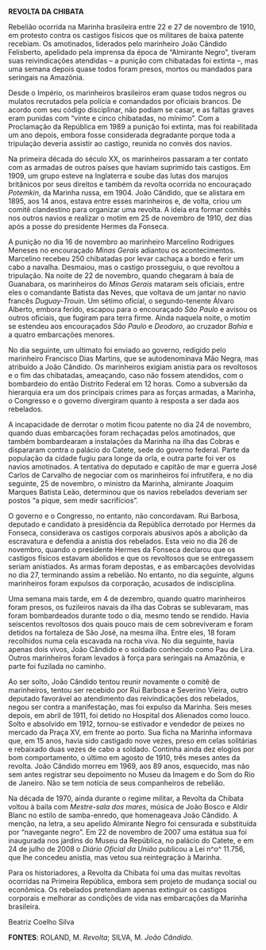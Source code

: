 **REVOLTA DA CHIBATA**

Rebelião ocorrida na Marinha brasileira entre 22 e 27 de novembro de
1910, em protesto contra os castigos físicos que os militares de baixa
patente recebiam. Os amotinados, liderados pelo marinheiro João Cândido
Felisberto, apelidado pela imprensa da época de “Almirante Negro”,
tiveram suas reivindicações atendidas – a punição com chibatadas foi
extinta –, mas uma semana depois quase todos foram presos, mortos ou
mandados para seringais na Amazônia.

Desde o Império, os marinheiros brasileiros eram quase todos negros ou
mulatos recrutados pela polícia e comandados por oficiais brancos. De
acordo com seu código disciplinar, não podiam se casar, e as faltas
graves eram punidas com “vinte e cinco chibatadas, no mínimo”. Com a
Proclamação da República em 1989 a punição foi extinta, mas foi
reabilitada um ano depois, embora fosse considerada degradante porque
toda a tripulação deveria assistir ao castigo, reunida no convés dos
navios.

Na primeira década do século XX, os marinheiros passaram a ter contato
com as armadas de outros países que haviam suprimido tais castigos. Em
1909, um grupo esteve na Inglaterra e soube das lutas dos marujos
britânicos por seus direitos e também da revolta ocorrida no encouraçado
*Potemkin*, da Marinha russa, em 1904. João Cândido, que se alistara em
1895, aos 14 anos, estava entre esses marinheiros e, de volta, criou um
comitê clandestino para organizar uma revolta. A ideia era formar
comitês nos outros navios e realizar o motim em 25 de novembro de 1910,
dez dias após a posse do presidente Hermes da Fonseca.

A punição no dia 16 de novembro ao marinheiro Marcelino Rodrigues
Meneses no encouraçado *Minas Gerais* adiantou os acontecimentos.
Marcelino recebeu 250 chibatadas por levar cachaça a bordo e ferir um
cabo a navalha. Desmaiou, mas o castigo prosseguiu, o que revoltou a
tripulação. Na noite de 22 de novembro, quando chegaram à baía de
Guanabara, os marinheiros do *Minas Gerais* mataram seis oficiais, entre
eles o comandante Batista das Neves, que voltava de um jantar no navio
francês *Duguay-Trouin*. Um sétimo oficial, o segundo-tenente Álvaro
Alberto, embora ferido, escapou para o encouraçado *São Paulo* e avisou
os outros oficiais, que fugiram para terra firme. Ainda naquela noite, o
motim se estendeu aos encouraçados *São Paulo* e *Deodoro*, ao cruzador
*Bahia* e a quatro embarcações menores.

No dia seguinte, um ultimato foi enviado ao governo, redigido pelo
marinheiro Francisco Dias Martins, que se autodenominava Mão Negra, mas
atribuído a João Cândido. Os marinheiros exigiam anistia para os
revoltosos e o fim das chibatadas, ameaçando, caso não fossem atendidos,
com o bombardeio do então Distrito Federal em 12 horas. Como a subversão
da hierarquia era um dos principais crimes para as forças armadas, a
Marinha, o Congresso e o governo divergiram quanto à resposta a ser dada
aos rebelados.

A incapacidade de derrotar o motim ficou patente no dia 24 de novembro,
quando duas embarcações foram rechaçadas pelos amotinados, que também
bombardearam a instalações da Marinha na ilha das Cobras e dispararam
contra o palácio do Catete, sede do governo federal. Parte da população
da cidade fugiu para longe da orla, e outra parte foi ver os navios
amotinados. A tentativa do deputado e capitão de mar e guerra José
Carlos de Carvalho de negociar com os marinheiros foi infrutífera, e no
dia seguinte, 25 de novembro, o ministro da Marinha, almirante Joaquim
Marques Batista Leão, determinou que os navios rebelados deveriam ser
postos “a pique, sem medir sacrifícios”.

O governo e o Congresso, no entanto, não concordavam. Rui Barbosa,
deputado e candidato à presidência da República derrotado por Hermes da
Fonseca, considerava os castigos corporais abusivos após a abolição da
escravatura e defendia a anistia dos rebelados. Esta veio no dia 26 de
novembro, quando o presidente Hermes da Fonseca declarou que os castigos
físicos estavam abolidos e que os revoltosos que se entregassem seriam
anistiados. As armas foram depostas, e as embarcações devolvidas no dia
27, terminando assim a rebelião. No entanto, no dia seguinte, alguns
marinheiros foram expulsos da corporação, acusados de indisciplina.

Uma semana mais tarde, em 4 de dezembro, quando quatro marinheiros foram
presos, os fuzileiros navais da ilha das Cobras se sublevaram, mas foram
bombardeados durante todo o dia, mesmo tendo se rendido. Havia
seiscentos revoltosos dos quais pouco mais de cem sobreviveram e foram
detidos na fortaleza de São José, na mesma ilha. Entre eles, 18 foram
recolhidos numa cela escavada na rocha viva. No dia seguinte, havia
apenas dois vivos, João Cândido e o soldado conhecido como Pau de Lira.
Outros marinheiros foram levados à força para seringais na Amazônia, e
parte foi fuzilada no caminho.

Ao ser solto, João Cândido tentou reunir novamente o comitê de
marinheiros, tentou ser recebido por Rui Barbosa e Severino Vieira,
outro deputado favorável ao atendimento das reivindicações dos
rebelados, negou ser contra a manifestação, mas foi expulso da Marinha.
Seis meses depois, em abril de 1911, foi detido no Hospital dos
Alienados como louco. Solto e absolvido em 1912, tornou-se estivador e
vendedor de peixes no mercado da Praça XV, em frente ao porto. Sua ficha
na Marinha informava que, em 15 anos, havia sido castigado nove vezes,
preso em celas solitárias e rebaixado duas vezes de cabo a soldado.
Continha ainda dez elogios por bom comportamento, o último em agosto de
1910, três meses antes da revolta. João Cândido morreu em 1969, aos 89
anos, esquecido, mas não sem antes registrar seu depoimento no Museu da
Imagem e do Som do Rio de Janeiro. Não se tem notícia de seus
companheiros de rebelião.

Na década de 1970, ainda durante o regime militar, a Revolta da Chibata
voltou à baila com *Mestre-sala dos mares*, música de João Bosco e Aldir
Blanc no estilo de samba-enredo, que homenageava João Cândido. A menção,
na letra, a seu apelido Almirante Negro foi censurada e substituída por
“navegante negro”. Em 22 de novembro de 2007 uma estátua sua foi
inaugurada nos jardins do Museu da República, no palácio do Catete, e em
24 de julho de 2008 o *Diário Oficial da União* publicou a Lei n^o^
11.756, que lhe concedeu anistia, mas vetou sua reintegração à Marinha.

Para os historiadores, a Revolta da Chibata foi uma das muitas revoltas
ocorridas na Primeira República, embora sem projeto de mudança social ou
econômica. Os rebelados pretendiam apenas extinguir os castigos
corporais e melhorar as condições de vida nas embarcações da Marinha
brasileira.

Beatriz Coelho Silva

**FONTES**: ROLAND, M. *Revolta*; SILVA, M. *João Cândido.*
